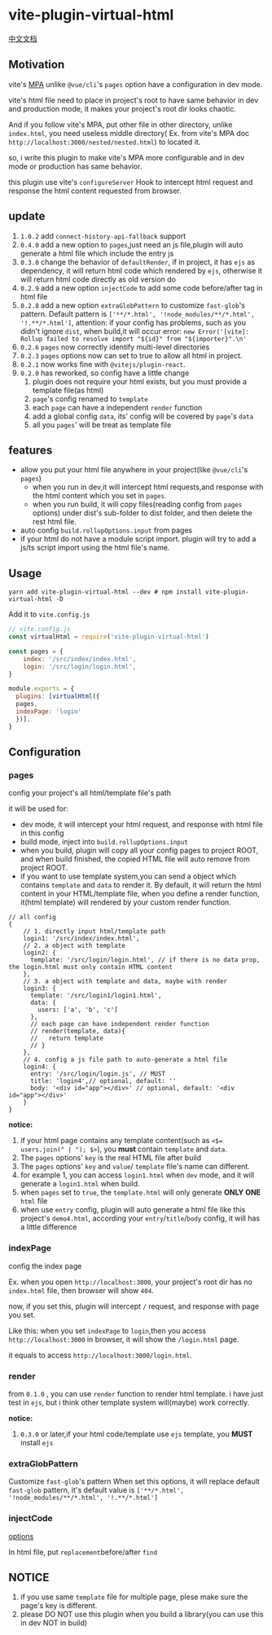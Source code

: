 # vite-plugin-virtual-html

[中文文档](./README_ZH.md)

## Motivation

vite's [MPA](https://vitejs.dev/guide/build.html#multi-page-app) unlike `@vue/cli`'s `pages` option have a configuration
in dev mode.

vite's html file need to place in project's root to have same behavior in dev and production mode, it makes your
project's root dir looks chaotic.

And if you follow vite's MPA, put other file in other directory, unlike `index.html`, you need useless middle directory(
Ex. from vite's MPA doc `http://localhost:3000/nested/nested.html`) to located it.

so, i write this plugin to make vite's MPA more configurable and in dev mode or production has same behavior.

this plugin use vite's `configureServer` Hook to intercept html request and response the html content requested from
browser.

## update

1. `1.0.2` add `connect-history-api-fallback` support
1. `0.4.0` add a new option to `pages`,just need an js file,plugin will auto generate a html file which include the
   entry js
1. `0.3.0` change the behavior of `defaultRender`, if in project, it has `ejs` as dependency, it will return html code
   which rendered by `ejs`, otherwise it will return html code directly as old version do
1. `0.2.9` add a new option `injectCode` to add some code before/after tag in html file
2. `0.2.8` add a new option `extraGlobPattern` to customize `fast-glob`'s pattern. Default pattern
   is `['**/*.html', '!node_modules/**/*.html', '!.**/*.html']`, attention: if your config has problems, such as you
   didn't ignore `dist`, when build,it will occur
   error: `new Error('[vite]: Rollup failed to resolve import "${id}" from "${importer}".\n'`
3. `0.2.6` `pages` now correctly identify multi-level directories
4. `0.2.3` `pages` options now can set to true to allow all html in project.
5. `0.2.1` now works fine with `@vitejs/plugin-react`.
6. `0.2.0` has reworked, so config have a little change
    1. plugin does not require your html exists, but you must provide a template file(as html)
    2. `page`'s config renamed to `template`
    3. each `page` can have a independent `render` function
    4. add a global config `data`, its' config will be covered by `page`'s `data`
    5. all you `pages`' will be treat as template file

## features

+ allow you put your html file anywhere in your project(like `@vue/cli`'s `pages`)
    + when you run in dev,it will intercept html requests,and response with the html content which you set in `pages`.
    + when you run build, it will copy files(reading config from `pages` options) under dist's sub-folder to dist
      folder, and then delete the rest html file.
+ auto config `build.rollupOptions.input` from pages
+ if your html do not have a module script import. plugin will try to add a js/ts script import using the html file's
  name.

## Usage

`yarn add vite-plugin-virtual-html --dev # npm install vite-plugin-virtual-html -D`

Add it to `vite.config.js`

``` js
// vite.config.js
const virtualHtml = require('vite-plugin-virtual-html')

const pages = {
    index: '/src/index/index.html',
    login: '/src/login/login.html',
}

module.exports = {
  plugins: [virtualHtml({
  pages,
  indexPage: 'login'
  })],
}
```

## Configuration

### pages

config your project's all html/template file's path

it will be used for:

+ dev mode, it will intercept your html request, and response with html file in this config
+ build mode, inject into `build.rollupOptions.input`
+ when you build, plugin will copy all your config pages to project ROOT, and when build finished, the copied HTML file
  will auto remove from project ROOT.
+ if you want to use template system,you can send a object which contains `template` and `data` to render it. By
  default, it will return the html content in your HTML/template file, when you define a render function, it(html
  template) will rendered by your custom render function.

```
// all config 
{ 
    // 1. directly input html/template path
    login1: '/src/index/index.html', 
    // 2. a object with template
    login2: {
      template: '/src/login/login.html', // if there is no data prop, the login.html must only contain HTML content
    },
    // 3. a object with template and data, maybe with render
    login3: {
      template: '/src/login1/login1.html',
      data: {
        users: ['a', 'b', 'c']
      },
      // each page can have independent render function
      // render(template, data){
      //   return template
      // }
    },
    // 4. config a js file path to auto-generate a html file
    login4: {
      entry: '/src/login/login.js', // MUST
      title: 'login4',// optional, default: ''
      body: '<div id="app"></div>' // optional, default: '<div id="app"></div>'
    }
}
```

**notice:**

1. if your html page contains any template content(such as `<$= users.join(" | "); $>`), you **must** contain `template`
   and `data`.
2. The `pages` options' `key` is the real HTML file after build
3. The `pages` options' `key` and `value`/ `template` file's name can different.
4. for example 1, you can access `login1.html` when `dev` mode, and it will generate a `login1.html` when build.
5. when `pages` set to `true`, the `template.html` will only generate **ONLY ONE** `html` file
6. when use `entry` config, plugin will auto generate a html file like this project's `demo4.html`, according
   your `entry`/`title`/`body` config, it will has a little difference

### indexPage

config the index page

Ex. when you open `http://localhost:3000`, your project's root dir has no  `index.html` file, then browser will
show `404`.

now, if you set this, plugin will intercept `/` request, and response with page you set.

Like this:
when you set `indexPage` to `login`,then you access `http://localhost:3000` in browser, it will show the `/login.html`
page.

it equals to access `http://localhost:3000/login.html`.

### render

from `0.1.0` , you can use `render` function to render html template.
i have just test in `ejs`, but i think other template system will(maybe) work correctly.

**notice:**

1. `0.3.0` or later,if your html code/template use `ejs` template, you **MUST** install `ejs`

### extraGlobPattern

Customize `fast-glob`'s pattern
When set this options, it will replace default `fast-glob` pattern, it's default value
is `['**/*.html', '!node_modules/**/*.html', '!.**/*.html']`

### injectCode

[options](./src/html/types.ts#28)

In html file, put `replacement`before/after `find`

## NOTICE

1. if you use same `template` file for multiple page, plese make sure the page's key is different.
2. please DO NOT use this plugin when you build a library(you can use this in dev NOT in build)
